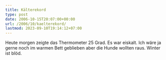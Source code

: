 ```yaml
---
title: Kälterekord
type: post
date: 2006-10-15T20:07:00+00:00
url: /2006/10/kaelterekord/
lastmod: 2023-09-10T19:14:12+07:00
---
```

Heute morgen zeigte das Thermometer 25 Grad. Es war eiskalt. Ich wäre ja gerne noch im warmen Bett geblieben aber die Hunde wollten raus. Winter ist blöd.
